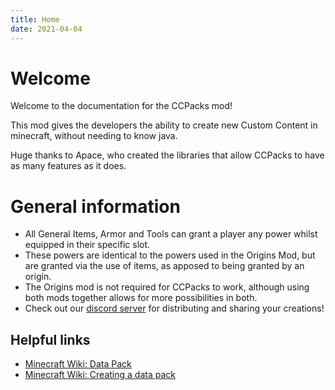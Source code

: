 ```yaml
---
title: Home
date: 2021-04-04
---
```

# Welcome
Welcome to the documentation for the CCPacks mod!

This mod gives the developers the ability to create new Custom Content in minecraft, without needing to know java.

Huge thanks to Apace, who created the libraries that allow CCPacks to have as many features as it does.


# General information
- All General Items, Armor and Tools can grant a player any power whilst equipped in their specific slot.
- These powers are identical to the powers used in the Origins Mod, but are granted via the use of items, as apposed to being granted by an origin.
- The Origins mod is not required for CCPacks to work, although using both mods together allows for more possibilities in both.
- Check out our [discord server](https://discord.gg/u2aD6W9krt) for distributing and sharing your creations!

## Helpful links

* [Minecraft Wiki: Data Pack](https://minecraft.gamepedia.com/Data_Pack)
* [Minecraft Wiki: Creating a data pack](https://minecraft.gamepedia.com/Tutorials/Creating_a_data_pack)